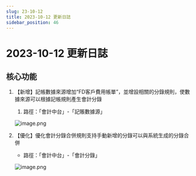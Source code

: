 ```yaml
---
slug: 23-10-12
title: 2023-10-12 更新日誌
sidebar_position: 46
---
```



# 2023-10-12 更新日誌


## **核心功能**

1. 【新增】記帳數據來源增加“FD客戶費用帳單”，並增設相關的分錄規則，使數據來源可以根據記帳規則產生會計分錄
    1. 路徑：「會計中台」-「記賬數據源」

    ![image.png](/assets/c8c51619acd541b040609f61faa295e7.png)

2. 【優化】優化會計分錄合併規則支持手動新增的分錄可以與系統生成的分錄合併
    - 路徑：「會計中台」-「會計分錄」

    ![image.png](/assets/e875237e5add76afbebd43627a90cd5f.png)

